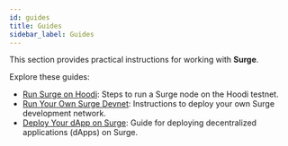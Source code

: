 ```yaml
---
id: guides
title: Guides
sidebar_label: Guides
---
```


This section provides practical instructions for working with **Surge**.

Explore these guides:

- [Run Surge on Hoodi](./guides/surge-on-hoodi): Steps to run a Surge node on the Hoodi testnet.
- [Run Your Own Surge Devnet](./guides/running-surge): Instructions to deploy your own Surge development network.
- [Deploy Your dApp on Surge](./guides/deploy-on-surge): Guide for deploying decentralized applications (dApps) on Surge.

